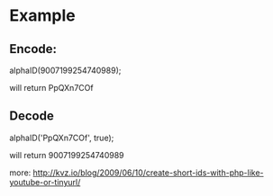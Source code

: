 # Example

## Encode:

alphaID(9007199254740989);

will return PpQXn7COf

## Decode

alphaID('PpQXn7COf', true);

will return 9007199254740989

more: http://kvz.io/blog/2009/06/10/create-short-ids-with-php-like-youtube-or-tinyurl/
